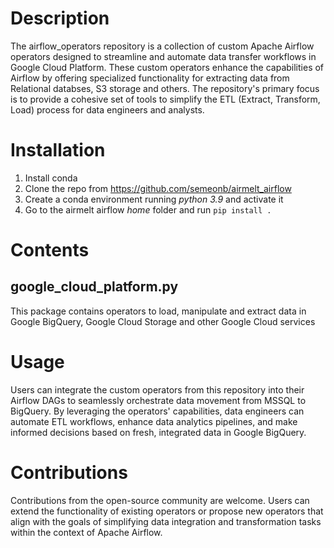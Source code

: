 # Description #
The airflow_operators repository is a collection of custom Apache Airflow operators designed to streamline and automate data transfer workflows in Google Cloud Platform.
These custom operators enhance the capabilities of Airflow by offering specialized functionality for extracting data from Relational databses, S3 storage and others.
The repository's primary focus is to provide a cohesive set of tools to simplify the ETL (Extract, Transform, Load) process for data engineers and analysts.

# Installation #

1. Install conda
2. Clone the repo from https://github.com/semeonb/airmelt_airflow
3. Create a conda environment running *python 3.9* and activate it
4. Go to the airmelt airflow *home* folder and run `pip install .`

# Contents #

## google_cloud_platform.py ##
This package contains operators to load, manipulate and extract data in Google BigQuery, Google Cloud Storage and other Google Cloud services


# Usage # 
Users can integrate the custom operators from this repository into their Airflow DAGs to seamlessly orchestrate data movement from MSSQL to BigQuery. 
By leveraging the operators' capabilities, data engineers can automate ETL workflows, 
enhance data analytics pipelines, and make informed decisions based on fresh, integrated data in Google BigQuery.

# Contributions #
Contributions from the open-source community are welcome. 
Users can extend the functionality of existing operators or propose new operators 
that align with the goals of simplifying data integration and transformation tasks within the context of Apache Airflow.

